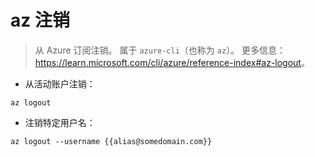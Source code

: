 # az 注销

> 从 Azure 订阅注销。
> 属于 `azure-cli`（也称为 `az`）。
> 更多信息：<https://learn.microsoft.com/cli/azure/reference-index#az-logout>。

- 从活动账户注销：

`az logout`

- 注销特定用户名：

`az logout --username {{alias@somedomain.com}}`